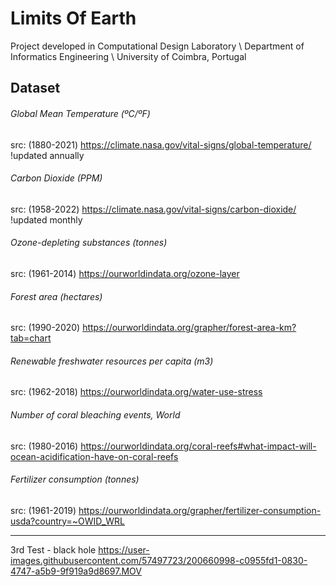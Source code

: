 # Limits Of Earth
Project developed in Computational Design Laboratory \\ Department of Informatics Engineering \\ University of Coimbra, Portugal

## Dataset

###### Global Mean Temperature (ºC/ºF)
src: (1880-2021) https://climate.nasa.gov/vital-signs/global-temperature/
!updated annually

###### Carbon Dioxide (PPM)
src: (1958-2022) https://climate.nasa.gov/vital-signs/carbon-dioxide/
!updated monthly

###### Ozone-depleting substances (tonnes)
src: (1961-2014) https://ourworldindata.org/ozone-layer

###### Forest area (hectares)
src: (1990-2020) https://ourworldindata.org/grapher/forest-area-km?tab=chart

###### Renewable freshwater resources per capita (m3)
src: (1962-2018) https://ourworldindata.org/water-use-stress

###### Number of coral bleaching events, World 
src: (1980-2016) https://ourworldindata.org/coral-reefs#what-impact-will-ocean-acidification-have-on-coral-reefs

###### Fertilizer consumption (tonnes)
src: (1961-2019) https://ourworldindata.org/grapher/fertilizer-consumption-usda?country=~OWID_WRL

----------------

3rd Test - black hole
https://user-images.githubusercontent.com/57497723/200660998-c0955fd1-0830-4747-a5b9-9f919a9d8697.MOV
 
